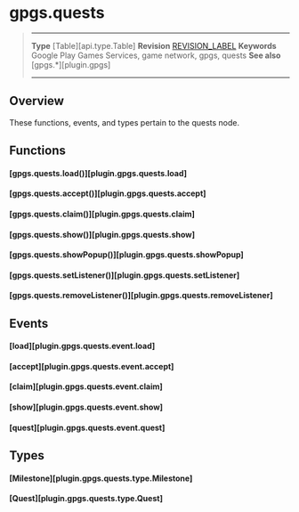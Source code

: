 # gpgs.quests

> --------------------- ------------------------------------------------------------------------------------------
> __Type__              [Table][api.type.Table]
> __Revision__          [REVISION_LABEL](REVISION_URL)
> __Keywords__          Google Play Games Services, game network, gpgs, quests
> __See also__          [gpgs.*][plugin.gpgs]
> --------------------- ------------------------------------------------------------------------------------------

## Overview

These functions, events, and types pertain to the quests node.

## Functions

#### [gpgs.quests.load()][plugin.gpgs.quests.load]

#### [gpgs.quests.accept()][plugin.gpgs.quests.accept]

#### [gpgs.quests.claim()][plugin.gpgs.quests.claim]

#### [gpgs.quests.show()][plugin.gpgs.quests.show]

#### [gpgs.quests.showPopup()][plugin.gpgs.quests.showPopup]

#### [gpgs.quests.setListener()][plugin.gpgs.quests.setListener]

#### [gpgs.quests.removeListener()][plugin.gpgs.quests.removeListener]

## Events

#### [load][plugin.gpgs.quests.event.load]

#### [accept][plugin.gpgs.quests.event.accept]

#### [claim][plugin.gpgs.quests.event.claim]

#### [show][plugin.gpgs.quests.event.show]

#### [quest][plugin.gpgs.quests.event.quest]

## Types

#### [Milestone][plugin.gpgs.quests.type.Milestone]

#### [Quest][plugin.gpgs.quests.type.Quest]